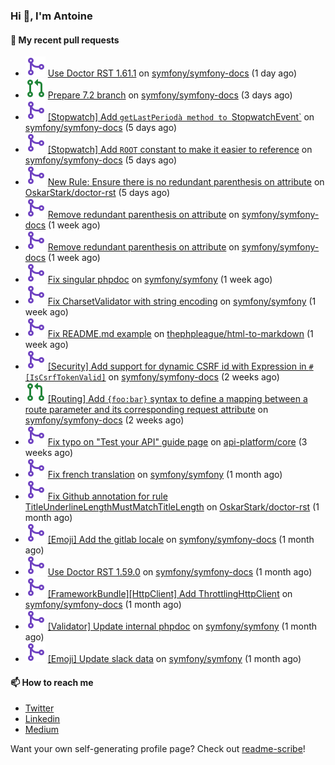 ### Hi 👋, I'm Antoine

#### 👷 My recent pull requests

- ![](./assets/pr-merged.svg) [Use Doctor RST 1.61.1](https://github.com/symfony/symfony-docs/pull/19917) on [symfony/symfony-docs](https://github.com/symfony/symfony-docs) (1 day ago)
- ![](./assets/pr-open.svg) [Prepare 7.2 branch](https://github.com/symfony/symfony-docs/pull/19915) on [symfony/symfony-docs](https://github.com/symfony/symfony-docs) (3 days ago)
- ![](./assets/pr-merged.svg) [[Stopwatch] Add `getLastPeriodà method to `StopwatchEvent`](https://github.com/symfony/symfony-docs/pull/19913) on [symfony/symfony-docs](https://github.com/symfony/symfony-docs) (5 days ago)
- ![](./assets/pr-merged.svg) [[Stopwatch] Add `ROOT` constant to make it easier to reference](https://github.com/symfony/symfony-docs/pull/19912) on [symfony/symfony-docs](https://github.com/symfony/symfony-docs) (5 days ago)
- ![](./assets/pr-merged.svg) [New Rule: Ensure there is no redundant parenthesis on attribute](https://github.com/OskarStark/doctor-rst/pull/1742) on [OskarStark/doctor-rst](https://github.com/OskarStark/doctor-rst) (5 days ago)
- ![](./assets/pr-merged.svg) [Remove redundant parenthesis on attribute](https://github.com/symfony/symfony-docs/pull/19899) on [symfony/symfony-docs](https://github.com/symfony/symfony-docs) (1 week ago)
- ![](./assets/pr-merged.svg) [Remove redundant parenthesis on attribute](https://github.com/symfony/symfony-docs/pull/19898) on [symfony/symfony-docs](https://github.com/symfony/symfony-docs) (1 week ago)
- ![](./assets/pr-merged.svg) [Fix singular phpdoc](https://github.com/symfony/symfony/pull/56828) on [symfony/symfony](https://github.com/symfony/symfony) (1 week ago)
- ![](./assets/pr-merged.svg) [Fix CharsetValidator with string encoding](https://github.com/symfony/symfony/pull/56827) on [symfony/symfony](https://github.com/symfony/symfony) (1 week ago)
- ![](./assets/pr-merged.svg) [Fix README.md example](https://github.com/thephpleague/html-to-markdown/pull/251) on [thephpleague/html-to-markdown](https://github.com/thephpleague/html-to-markdown) (1 week ago)
- ![](./assets/pr-merged.svg) [[Security] Add support for dynamic CSRF id with Expression in `#[IsCsrfTokenValid]`](https://github.com/symfony/symfony-docs/pull/19870) on [symfony/symfony-docs](https://github.com/symfony/symfony-docs) (2 weeks ago)
- ![](./assets/pr-open.svg) [[Routing] Add `{foo:bar}` syntax to define a mapping between a route parameter and its corresponding request attribute](https://github.com/symfony/symfony-docs/pull/19869) on [symfony/symfony-docs](https://github.com/symfony/symfony-docs) (2 weeks ago)
- ![](./assets/pr-merged.svg) [Fix typo on &#34;Test your API&#34; guide page](https://github.com/api-platform/core/pull/6351) on [api-platform/core](https://github.com/api-platform/core) (3 weeks ago)
- ![](./assets/pr-merged.svg) [Fix french translation](https://github.com/symfony/symfony/pull/54708) on [symfony/symfony](https://github.com/symfony/symfony) (1 month ago)
- ![](./assets/pr-merged.svg) [Fix Github annotation for rule TitleUnderlineLengthMustMatchTitleLength](https://github.com/OskarStark/doctor-rst/pull/1705) on [OskarStark/doctor-rst](https://github.com/OskarStark/doctor-rst) (1 month ago)
- ![](./assets/pr-merged.svg) [[Emoji] Add the gitlab locale](https://github.com/symfony/symfony-docs/pull/19736) on [symfony/symfony-docs](https://github.com/symfony/symfony-docs) (1 month ago)
- ![](./assets/pr-merged.svg) [Use Doctor RST 1.59.0](https://github.com/symfony/symfony-docs/pull/19734) on [symfony/symfony-docs](https://github.com/symfony/symfony-docs) (1 month ago)
- ![](./assets/pr-merged.svg) [[FrameworkBundle][HttpClient] Add ThrottlingHttpClient](https://github.com/symfony/symfony-docs/pull/19729) on [symfony/symfony-docs](https://github.com/symfony/symfony-docs) (1 month ago)
- ![](./assets/pr-merged.svg) [[Validator] Update internal phpdoc](https://github.com/symfony/symfony/pull/54460) on [symfony/symfony](https://github.com/symfony/symfony) (1 month ago)
- ![](./assets/pr-merged.svg) [[Emoji] Update slack data](https://github.com/symfony/symfony/pull/54450) on [symfony/symfony](https://github.com/symfony/symfony) (1 month ago)

#### 📫 How to reach me

- [Twitter](https://twitter.com/a_lamirault)
- [Linkedin](https://www.linkedin.com/in/antoine-lamirault-9a9a9a107/)
- [Medium](https://alamirault.medium.com)

Want your own self-generating profile page? Check out [readme-scribe](https://github.com/muesli/readme-scribe)!
